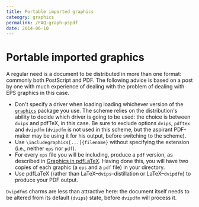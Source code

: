 ```yaml
---
title: Portable imported graphics
cateogry: graphics
permalink: /FAQ-graph-pspdf
date: 2014-06-10
---
```


# Portable imported graphics

A regular need is a document to be distributed in more than
one format: commonly both PostScript and PDF.  The
following advice is based on a post by one with much experience of
dealing with the problem of dealing with EPS graphics in this
case.
  

-  Don't specify a driver when loading loading whichever version of
    the [`graphics`](https://ctan.org/pkg/graphics) package you use.  The scheme relies on the
    distribution's ability to decide which driver is going to be used:
    the choice is between `dvips` and pdfTeX, in this case.
    Be sure to exclude options `dvips`, `pdftex` and
    `dvipdfm` (`dvipdfm` is not used in this scheme,
    but the aspirant PDF-maker may be using it for his output,
    before switching to the scheme).
-  Use `\includegraphics[...]{filename}` without
    specifying the extension (i.e., neither `eps` nor
    `pdf`).
-  For every `eps` file you will be including, produce a
    `pdf` version, as described in 
    [Graphics in pdfLaTeX](FAQ-pdftexgraphics).  Having
    done this, you will have two copies of each graphic (a `eps`
    and a `pdf` file) in your directory.
-  Use pdfLaTeX (rather than
    LaTeX&ndash;`dvips`&ndash;distillation or
    LaTeX&ndash;`dvipdfm`) to produce your PDF output.

`Dvipdfm`s charms are less than attractive here: the
document itself needs to be altered from its default
(`dvips`) state, before `dvipdfm` will process it.

